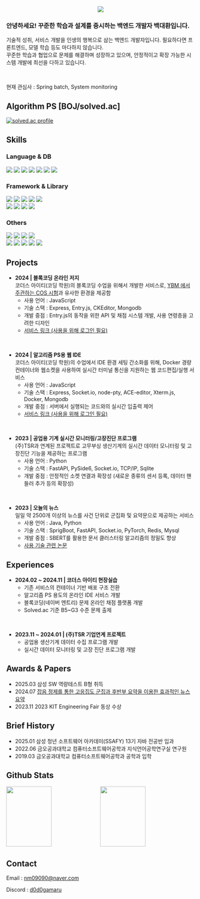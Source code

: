<div align= "center">
    <img src="https://capsule-render.vercel.app/api?type=waving&color=gradient&height=180&text=Baek%20Daehwan&animation=fadeIn&fontColor=ffffff&fontSize=50" />
</div>

### 안녕하세요! 꾸준한 학습과 설계를 중시하는 백엔드 개발자 백대환입니다.

기술적 성취, 서비스 개발을 인생의 행복으로 삼는 백엔드 개발자입니다. 필요하다면 프론트엔드, 모델 학습 등도 마다하지 않습니다.<br/>
꾸준한 학습과 협업으로 문제를 해결하며 성장하고 있으며, 안정적이고 확장 가능한 시스템 개발에 최선을 다하고 있습니다.

<br/>

현재 관심사 : Spring batch, System monitoring

## Algorithm PS [BOJ/solved.ac]
[![solved.ac profile](http://mazassumnida.wtf/api/v2/generate_badge?boj=nm090909)](https://solved.ac/nm090909/)

## Skills
### Language & DB
![](https://img.shields.io/badge/Java-007396?style=flat-square&logo=Java&logoColor=white)
![](https://img.shields.io/badge/C++-00599C?style=flat-square&logo=C%2B%2B&logoColor=white)
![](https://img.shields.io/badge/Python-3776AB?style=flat-square&logo=Python&logoColor=white)
![](https://img.shields.io/badge/Javascript-F7DF1E?style=flat-square&logo=Javascript&logoColor=white)
![](https://img.shields.io/badge/HTML5-E34F26?style=flat-square&logo=HTML5&logoColor=white)
![](https://img.shields.io/badge/MySQL-4479A1?style=flat-square&logo=MySQL&logoColor=white)
![](https://img.shields.io/badge/MongoDB-47A248?style=flat-square&logo=MongoDB&logoColor=white)

### Framework & Library
![](https://img.shields.io/badge/Spring-6DB33F?style=flat-square&logo=Spring&logoColor=white)
![](https://img.shields.io/badge/Spring%20Boot-6DB33F?style=flat-square&logo=Spring%20Boot&logoColor=white)
![](https://img.shields.io/badge/FastAPI-005571?style=flat-square&logo=fastapi&logoColor=white)
![](https://img.shields.io/badge/Express-000000?style=flat-square&logo=Express&logoColor=white)
![](https://img.shields.io/badge/Vue.js-4FC08D?style=flat-square&logo=Vue.js&logoColor=white)
<br/>
![](https://img.shields.io/badge/PyTorch-EE4C2C?style=flat-square&logo=PyTorch&logoColor=white)
![](https://img.shields.io/badge/Tensorflow-FF6F00?style=flat-square&logo=Tensorflow&logoColor=white)
![](https://img.shields.io/badge/Selenium-43B02A?style=flat-square&logo=Selenium&logoColor=white)
![](https://img.shields.io/badge/socket.io-010101?style=flat-square&logo=socket.io&logoColor=white)

### Others
![](https://img.shields.io/badge/Docker-2496ED?style=flat-square&logo=Docker&logoColor=white)
![](https://img.shields.io/badge/Git-F05032?style=flat-square&logo=Git&logoColor=white)
![](https://img.shields.io/badge/Notion-000000?style=flat-square&logo=Notion&logoColor=white)
![](https://img.shields.io/badge/Postman-FF6C37?style=flat-square&logo=Postman&logoColor=white)
<br/>
![](https://img.shields.io/badge/Linux-FCC624?style=flat-square&logo=Linux&logoColor=white)
![](https://img.shields.io/badge/Ubuntu-E95420?style=flat-square&logo=Ubuntu&logoColor=white)
![](https://img.shields.io/badge/Node.js-339933?style=flat-square&logo=Node.js&logoColor=white)
![](https://img.shields.io/badge/Apache%20Tomcat-F8DC75?style=flat-square&logo=Apache%20Tomcat&logoColor=white)
![](https://img.shields.io/badge/nginx-%23009639.svg?style=flat-square&logo=nginx&logoColor=white)

## Projects

- **2024 | 블록코딩 온라인 저지**<br/>
    코더스 아이티(코딩 학원)의 블록코딩 수업을 위해서 개발한 서비스로, [YBM 에서 주관하는 COS 시험](https://www.ybmit.com/cos/cos_test.jsp)과 유사한 환경을 제공함
    - 사용 언어 : JavaScript
    - 기술 스택 : Express, Entry.js, CKEditor, Mongodb
    - 개발 중점 : Entry.js의 동작을 위한 API 및 채점 시스템 개발, 사용 연령층을 고려한 디자인
    - [서비스 링크 (사용을 위해 로그인 필요)](https://codersit.co.kr/rookie/main)

<br/>

- **2024 | 알고리즘 PS용 웹 IDE**<br/>
    코더스 아이티(코딩 학원)의 수업에서 IDE 환경 세팅 간소화를 위해, Docker 경량 컨테이너와 웹소켓을 사용하여 실시간 터미널 통신을 지원하는 웹 코드편집/실행 서비스
    - 사용 언어 : JavaScript
    - 기술 스택 : Express, Socket.io, node-pty, ACE-editor, Xterm.js, Docker, Mongodb
    - 개발 중점 : 서버에서 실행되는 코드와의 실시간 입출력 제어
    - [서비스 링크 (사용을 위해 로그인 필요)](https://codersit.co.kr/ide)
 
<br/>

- **2023 | 공업용 기계 실시간 모니터링/고장진단 프로그램**<br/>
    (주)TSR과 연계된 프로젝트로 고무부싱 생산기계의 실시간 데이터 모니터링 및 고장진단 기능을 제공하는 프로그램
    - 사용 언어 : Python
    - 기술 스택 : FastAPI, PySide6, Socket.io, TCP/IP, Sqlite
    - 개발 중점 : 안정적인 소켓 연결과 확장성 (새로운 종류의 센서 등록, 데이터 핸들러 추가 등의 확장성)

<br/>

- **2023 | 오늘의 뉴스**<br/>
    일일 약 2500개 이상의 뉴스를 사건 단위로 군집화 및 요약문으로 제공하는 서비스
    - 사용 언어 : Java, Python
    - 기술 스택 : SprigBoot, FastAPI, Socket.io, PyTorch, Redis, Mysql
    - 개발 중점 : SBERT를 활용한 문서 클러스터링 알고리즘의 정밀도 향상
    - [사용 기술 관련 논문](http://journal.dcs.or.kr/_common/do.php?a=full&b=12&bidx=3786&aidx=41740) 


## Experiences
- **2024.02 ~ 2024.11 | 코더스 아이티 현장실습**
    - 기존 서비스의 컨테이너 기반 배포 구조 전환
    - 알고리즘 PS 용도의 온라인 IDE 서비스 개발
    - 블록코딩(네이버 엔트리) 문제 온라인 채점 플랫폼 개발
    - Solved.ac 기준 B5~G3 수준 문제 출제

<br/>

- **2023.11 ~ 2024.01 | (주)TSR 기업연계 프로젝트**
    - 공업용 생산기계 데이터 수집 프로그램 개발
    - 실시간 데이터 모니터링 및 고장 진단 프로그램 개발


## Awards & Papers
- 2025.03 삼성 SW 역량테스트 B형 취득
- 2024.07 [잡음 정제를 통한 고응집도 군집과 후반부 요약을 이용한 효과적인 뉴스 요약](https://www.kci.go.kr/kciportal/ci/sereArticleSearch/ciSereArtiView.kci?sereArticleSearchBean.artiId=ART003109973)
- 2023.11 2023 KIT Engineering Fair 동상 수상


## Brief History
- 2025.01 삼성 청년 소프트웨어 아카데미(SSAFY) 13기 자바 전공반 입과
- 2022.06 금오공과대학교 컴퓨터소프트웨어공학과 지식언어공학연구실 연구원
- 2019.03 금오공과대학교 컴퓨터소프트웨어공학과 공학과 입학


## Github Stats
<p>
  <img height="160em" width="49%" src="https://github-readme-stats-veggie-garden.vercel.app/api?username=DoDoGaMaru&show_icons=true&include_all_commits=true&bg_color=30,e96443,904e95&title_color=fff&text_color=fff">
  <img height="160em" width="49%" src="https://github-readme-stats-veggie-garden.vercel.app/api/top-langs/?username=DoDoGaMaru&layout=compact&bg_color=30,e96443,904e95&title_color=fff&text_color=fff">
</p>

## Contact
Email : nm09090@naver.com

Discord : [d0d0gamaru](https://discordapp.com/users/345864103891304450)


<!--
**DoDoGaMaRu/DoDoGaMaRu** is a ✨ _special_ ✨ repository because its `README.md` (this file) appears on your GitHub profile.

Here are some ideas to get you started:

- 🔭 I’m currently working on ...
- 🌱 I’m currently learning ...
- 👯 I’m looking to collaborate on ...
- 🤔 I’m looking for help with ...
- 💬 Ask me about ...
- 📫 How to reach me: ...
- 😄 Pronouns: ...
- ⚡ Fun fact: ...
-->
